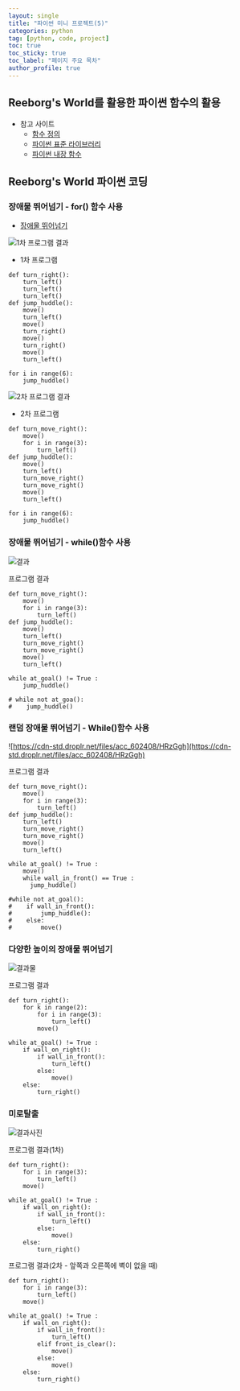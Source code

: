 ```yaml
---
layout: single
title: "파이썬 미니 프로젝트(5)"
categories: python
tag: [python, code, project]
toc: true
toc_sticky: true
toc_label: "페이지 주요 목차"
author_profile: true
---
```


## Reeborg's World를 활용한 파이썬 함수의 활용

- 참고 사이트
  - [함수 정의](https://docs.python.org/ko/3.9/tutorial/controlflow.html#defining-functions)
  - [파이썬 표준 라이브러리](https://docs.python.org/ko/3.9/library/index.html?highlight=%EB%82%B4%EC%9E%A5%20%EB%9D%BC%EC%9D%B4%EB%B8%8C%EB%9F%AC%EB%A6%AC)
  - [파이썬 내장 함수](https://docs.python.org/ko/3.9/library/functions.html)

## Reeborg's World 파이썬 코딩

### 장애물 뛰어넘기 - for() 함수 사용

- [장애물 뛰어넘기](https://reeborg.ca/reeborg.html?lang=en&mode=python&menu=worlds%2Fmenus%2Freeborg_intro_en.json&name=Hurdle%201&url=worlds%2Ftutorial_en%2Fhurdle1.json)

![1차 프로그램 결과](https://cdn-std.droplr.net/files/acc_602408/NGH4IT)

- 1차 프로그램

```
def turn_right():
    turn_left()
    turn_left()
    turn_left()
def jump_huddle():
    move()
    turn_left()
    move()
    turn_right()
    move()
    turn_right()
    move()
    turn_left()

for i in range(6):
    jump_huddle()

```

![2차 프로그램 결과](https://cdn-std.droplr.net/files/acc_602408/8j1g4r)

- 2차 프로그램

```
def turn_move_right():
    move()
    for i in range(3):
        turn_left()
def jump_huddle():
    move()
    turn_left()
    turn_move_right()
    turn_move_right()
    move()
    turn_left()

for i in range(6):
    jump_huddle()

```

### 장애물 뛰어넘기 - while()함수 사용

![결과](https://cdn-std.droplr.net/files/acc_602408/RzYBnf)

프로그램 결과

```
def turn_move_right():
    move()
    for i in range(3):
        turn_left()
def jump_huddle():
    move()
    turn_left()
    turn_move_right()
    turn_move_right()
    move()
    turn_left()

while at_goal() != True :
    jump_huddle()

# while not at_goa():
#    jump_huddle()
```

### 랜덤 장애물 뛰어넘기 - While()함수 사용

![https://cdn-std.droplr.net/files/acc_602408/HRzGgh](https://cdn-std.droplr.net/files/acc_602408/HRzGgh)

프로그램 결과

```
def turn_move_right():
    move()
    for i in range(3):
        turn_left()
def jump_huddle():
    turn_left()
    turn_move_right()
    turn_move_right()
    move()
    turn_left()

while at_goal() != True :
    move()
    while wall_in_front() == True :
      jump_huddle()

#while not at_goal():
#    if wall_in_front():
#        jump_huddle():
#    else:
#        move()
```

### 다양한 높이의 장애물 뛰어넘기

![결과물](https://cdn-std.droplr.net/files/acc_602408/X6eaQg)

프로그램 결과

```
def turn_right():
    for k in range(2):
        for i in range(3):
            turn_left()
        move()

while at_goal() != True :
    if wall_on_right():
        if wall_in_front():
            turn_left()
        else:
            move()
    else:
        turn_right()
```

### 미로탈출

![결과사진](https://cdn-std.droplr.net/files/acc_602408/BVPkCD)

프로그램 결과(1차)

```
def turn_right():
    for i in range(3):
        turn_left()
    move()

while at_goal() != True :
    if wall_on_right():
        if wall_in_front():
            turn_left()
        else:
            move()
    else:
        turn_right()
```

프로그램 결과(2차 - 앞쪽과 오른쪽에 벽이 없을 때)

```
def turn_right():
    for i in range(3):
        turn_left()
    move()

while at_goal() != True :
    if wall_on_right():
        if wall_in_front():
            turn_left()
        elif front_is_clear():
            move()
        else:
            move()
    else:
        turn_right()
```
